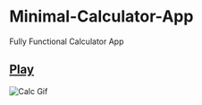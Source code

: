 # Minimal-Calculator-App
Fully Functional Calculator App


## [Play](https://sehgxl.github.io/Minimal-Calculator-App/)

![Calc Gif](https://user-images.githubusercontent.com/83122406/178220530-415e1a8d-fc98-4fc0-a4ed-adbde5bdb494.gif)







